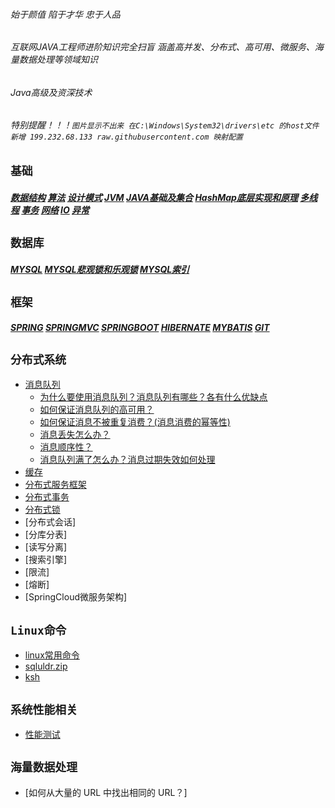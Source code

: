 ###### 始于颜值 陷于才华 忠于人品
###### 互联网JAVA工程师进阶知识完全扫盲 涵盖高并发、分布式、高可用、微服务、海量数据处理等领域知识
###### Java高级及资深技术
###### 特别提醒！！！`图片显示不出来 在C:\Windows\System32\drivers\etc 的host文件新增 199.232.68.133 raw.githubusercontent.com 映射配置`

## `基础`
##### [数据结构](./doc/数据结构.md)  [算法](./doc/算法.md)  [设计模式](./doc/设计模式.md) [JVM](./doc/jvm.md)  [JAVA基础及集合](./doc/Java基础及集合.md)  [HashMap底层实现和原理](./doc/HashMap底层实现和原理.md)  [多线程](./doc/多线程.md)  [事务](./doc/事务.md)  [网络](./doc/网络.md)  [IO](./doc/IO.md)  [异常](./doc/异常.md)
## `数据库`
##### [MYSQL](./doc/mysql.md)  [MYSQL悲观锁和乐观锁](./doc/悲观锁和乐观锁.md)  [MYSQL索引](./doc/mysql索引.md)
## `框架` 
##### [SPRING](./doc/Spring.md)  [SPRINGMVC](./doc/SpringMVC.md)  [SPRINGBOOT](./doc/SpringBoot.md)  [HIBERNATE](./doc/Hibernate.md)  [MYBATIS](./doc/MyBatis.md)  [GIT](./doc/git.md)
## `分布式系统`
- [消息队列](./doc/消息队列.md)
    - [为什么要使用消息队列？消息队列有哪些？各有什么优缺点](./doc/消息队列.md)
    - [如何保证消息队列的高可用？](./doc/MQ集群.md)
    - [如何保证消息不被重复消费？(消息消费的幂等性)](./doc/消息幂等性.md)
    - [消息丢失怎么办？](./doc/消息丢失.md)
    - [消息顺序性？](./doc/消息消费顺序.md)
    - [消息队列满了怎么办？消息过期失效如何处理](./doc/消息过期失效.md)
- [缓存](./doc/缓存.md)
- [分布式服务框架](./linux常用命令.md)
- [分布式事务](./linux常用命令.md)
- [分布式锁](./doc/分布式锁.md)
- [分布式会话]
- [分库分表]
- [读写分离]
- [搜索引擎]
- [限流]
- [熔断]
- [SpringCloud微服务架构]

## `Linux命令`
- [linux常用命令](./doc/linux.md)
- [sqluldr.zip](./doc/sqluldr.zip)
- [ksh](./doc/ksh-20120801-37.el6_9.x86_64.rpm)
## `系统性能相关`
- [性能测试](./doc/性能测试指标.md)
## `海量数据处理`
- [如何从大量的 URL 中找出相同的 URL？]
